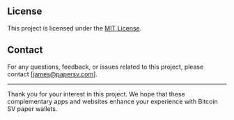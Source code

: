 

## License

This project is licensed under the [MIT License](LICENSE.md).

## Contact

For any questions, feedback, or issues related to this project, please contact [james@papersv.com].

---

Thank you for your interest in this project. We hope that these complementary apps and websites enhance your experience with Bitcoin SV paper wallets.
